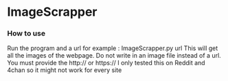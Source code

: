 # ImageScrapper
### How to use
Run the program and a url for example : 
ImageScrapper.py url
This will get all the images of the webpage. Do not write in an image file instead of a url.
You must provide the http:// or https://
I only tested this on Reddit and 4chan so it might not work for every site
